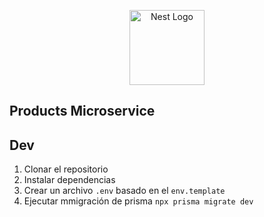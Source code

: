<p align="center">
  <a href="http://nestjs.com/" target="blank"><img src="https://nestjs.com/img/logo-small.svg" width="120" alt="Nest Logo" /></a>
</p>

[circleci-image]: https://img.shields.io/circleci/build/github/nestjs/nest/master?token=abc123def456
[circleci-url]: https://circleci.com/gh/nestjs/nest

  

## Products Microservice

## Dev

1. Clonar el repositorio
2. Instalar dependencias
3. Crear un archivo `.env` basado en el `env.template`
4. Ejecutar mmigración de prisma `npx prisma migrate dev`